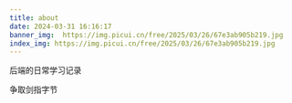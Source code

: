 ```yaml
---
title: about
date: 2024-03-31 16:16:17
banner_img:  https://img.picui.cn/free/2025/03/26/67e3ab905b219.jpg
index_img: https://img.picui.cn/free/2025/03/26/67e3ab905b219.jpg
---
```

后端的日常学习记录

争取剑指字节
